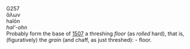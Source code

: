 <body>
  <p>G257<br>  ἅλων  <br> halōn  <br><i>hal‘-ohn </i><br>Probably form the base of <a href="g1507.htm">1507</a>  a threshing <i>floor</i> (as <i>rolled</i> hard), that is, (figuratively) the <i>grain</i> (and chaff, as just threshed): - floor.<br></p>
 </body>